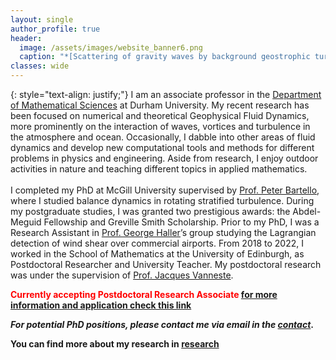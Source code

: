 ```yaml
---
layout: single
author_profile: true
header: 
  image: /assets/images/website_banner6.png
  caption: "*[Scattering of gravity waves by background geostrophic turbulence](https://www.cambridge.org/core/services/aop-cambridge-core/content/view/31E102FB36D4066476A6A5862B4BFCD8/S0022112019003008a.pdf/div-class-title-diffusion-of-inertia-gravity-waves-by-geostrophic-turbulence-div.pdf).*"
classes: wide
---
```

{: style="text-align: justify;"}
I am an associate professor in the [Department of Mathematical Sciences](https://www.durham.ac.uk/departments/academic/mathematical-sciences/) at Durham University. My recent research has been focused on numerical and theoretical Geophysical Fluid Dynamics, more prominently on the interaction of waves, vortices and turbulence in the atmosphere and ocean. Occasionally, I dabble into other areas of fluid dynamics and develop new computational tools and methods for different problems in physics and engineering. Aside from research, I enjoy outdoor activities in nature and teaching different topics in applied mathematics. <br><br>
I completed my PhD at McGill University supervised by [Prof. Peter Bartello](https://www.mcgill.ca/meteo/facultystaff/bartello), where I studied balance dynamics in rotating stratified turbulence. During my postgraduate studies, I was granted two prestigious awards: the Abdel-Meguid Fellowship and Greville Smith Scholarship. Prior to my PhD, I was a Research Assistant in [Prof. George Haller](http://georgehaller.com/)’s group studying the Lagrangian detection of wind shear over commercial airports. From 2018 to 2022, I worked in the School of Mathematics at the University of Edinburgh, as Postdoctoral Researcher and University Teacher. My postdoctoral research was under the supervision of [Prof. Jacques Vanneste](https://www.maths.ed.ac.uk/~vanneste/page1.html).

<span style="color:red"> <strong>Currently accepting Postdoctoral Research Associate <strong> [for more information and application check this link](https://durham.taleo.net/careersection/du_ext/jobdetail.ftl?job=24001120&tz=GMT%2B01%3A00&tzname=Europe%2FLondon)

*For potential PhD positions, please contact me via email in the [contact](https://turbulencelover.github.io/Contact/)*.

You can find more about my research in [research](https://turbulencelover.github.io/Research/)



